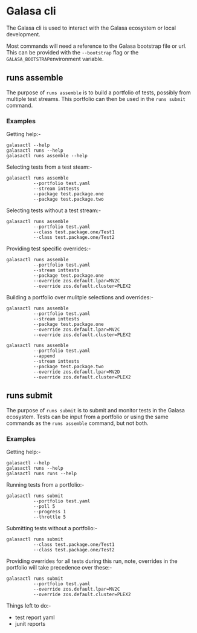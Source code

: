 # Galasa cli

The Galasa cli is used to interact with the Galasa ecosystem or local development.

Most commands will need a reference to the Galasa bootstrap file or url.  This can be provided with the `--bootstrap` flag or the `GALASA_BOOTSTRAP`environment variable.

## runs assemble

The purpose of `runs assemble` is to build a portfolio of tests, possibly from multiple test streams.  This portfolio can then be used in the `runs submit` command.

### Examples

Getting help:-

```
galasactl --help
galasactl runs --help
galasactl runs assemble --help
```

Selecting tests from a test steam:-

```
galasactl runs assemble
          --portfolio test.yaml
          --stream inttests
          --package test.package.one
          --package test.package.two
```

Selecting tests without a test stream:-

```
galasactl runs assemble
          --portfolio test.yaml
          --class test.package.one/Test1
          --class test.package.one/Test2
```

Providing test specific overrides:-

```
galasactl runs assemble
          --portfolio test.yaml
          --stream inttests
          --package test.package.one
          --override zos.default.lpar=MV2C
          --override zos.default.cluster=PLEX2
```

Building a portfolio over mulitple selections and overrides:-

```
galasactl runs assemble
          --portfolio test.yaml
          --stream inttests
          --package test.package.one
          --override zos.default.lpar=MV2C
          --override zos.default.cluster=PLEX2

galasactl runs assemble
          --portfolio test.yaml
          --append
          --stream inttests
          --package test.package.two
          --override zos.default.lpar=MV2D
          --override zos.default.cluster=PLEX2
```

## runs submit

The purpose of `runs submit` is to submit and monitor tests in the Galasa ecosystem.  Tests can be input from a portfolio or using the same commands as the `runs assemble` command, but not both.

### Examples

Getting help:-

```
galasactl --help
galasactl runs --help
galasactl runs runs --help
```

Running tests from a portfolio:-

```
galasactl runs submit
          --portfolio test.yaml
          --poll 5
          --progress 1
          --throttle 5
```

Submitting tests without a portfolio:-

```
galasactl runs submit
          --class test.package.one/Test1
          --class test.package.one/Test2
```

Providing overrides for all tests during this run, note, overrides in the portfolio will take precedence over these:-

```
galasactl runs submit
          --portfolio test.yaml
          --override zos.default.lpar=MV2C
          --override zos.default.cluster=PLEX2
```


Things left to do:-
* test report yaml
* junit reports